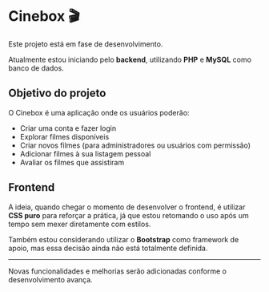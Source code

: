 # Cinebox 🎬

Este projeto está em fase de desenvolvimento.

Atualmente estou iniciando pelo **backend**, utilizando **PHP** e **MySQL** como banco de dados.

## Objetivo do projeto

O Cinebox é uma aplicação onde os usuários poderão:

- Criar uma conta e fazer login
- Explorar filmes disponíveis
- Criar novos filmes (para administradores ou usuários com permissão)
- Adicionar filmes à sua listagem pessoal
- Avaliar os filmes que assistiram

## Frontend

A ideia, quando chegar o momento de desenvolver o frontend, é utilizar **CSS puro** para reforçar a prática, já que estou retomando o uso após um tempo sem mexer diretamente com estilos.

Também estou considerando utilizar o **Bootstrap** como framework de apoio, mas essa decisão ainda não está totalmente definida.

---

Novas funcionalidades e melhorias serão adicionadas conforme o desenvolvimento avança.
